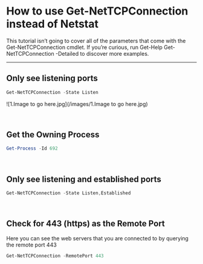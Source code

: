 # How to use Get-NetTCPConnection instead of Netstat

[comment]: <> (https://adamtheautomator.com/netstat-port/)

This tutorial isn’t going to cover all of the parameters that come with the Get-NetTCPConnection cmdlet. If you’re curious, run Get-Help Get-NetTCPConnection -Detailed to discover more examples.

---

## Only see listening ports
```Powershell
Get-NetTCPConnection -State Listen
```
![1.Image to go here.jpg](/images/1.Image to go here.jpg)


<br>

## Get the Owning Process
```Powershell
Get-Process -Id 692
```

<br>

## Only see listening and established ports
```Powershell
Get-NetTCPConnection -State Listen,Established
```

<br>

## Check for 443 (https) as the Remote Port
Here you can see the web servers that you are connected to by querying the remote port 443
```Powershell
Get-NetTCPConnection -RemotePort 443
```
